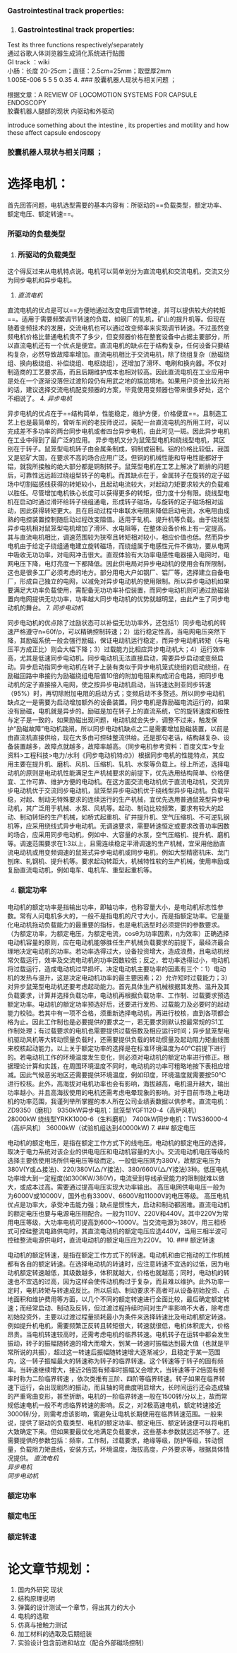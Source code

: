### Gastrointestinal track properties:

1. ### Gastrointestinal track properties:
    

Test its three functions respectively/separately  
通过谷歌人体浏览器生成消化系统进行贴图  
GI track ：wiki  
小肠：长度 20-25cm；直径：2.5cm=25mm；取壁厚2mm  
1.005E-006 5 5 5 0.35
 4. ### 胶囊机器人现状与相关问题 ；
    

根据文章：A REVIEW OF LOCOMOTION SYSTEMS FOR CAPSULE ENDOSCOPY  
胶囊机器人腿部的现状 内驱动和外驱动

introduce something about the intestine , its properties and motility and how these affect capsule endoscopy
 
### 胶囊机器人现状与相关问题 ；

# 选择电机：

首先回答问题，电机选型需要的基本内容有：所驱动的==负载类型，额定功率、额定电压、额定转速==。
 
### 所驱动的负载类型

1. ### 所驱动的负载类型
    

这个得反过来从电机特点说。电机可以简单划分为直流电机和交流电机，交流又分为同步电机和异步电机。

1. _直流电机_

直流电机的优点是可以==方便地通过改变电压调节转速，并可以提供较大的转矩==。适用于需要频繁调节转速的负载，如钢厂的轧机，矿山的提升机等。但现在随着变频技术的发展，交流电机也可以通过改变频率来实现调节转速。不过虽然变频电机价格比普通电机贵不了多少，但变频器价格在整套设备中占据主要部分，所以直流电机还有一个优点是便宜。直流电机的缺点在于结构复杂，任何设备只要结构复杂，必然导致故障率增加。直流电机相比于交流电机，除了绕组复杂（励磁绕组、换向极绕组、补偿绕组、电枢绕组），还增加了滑环、电刷和换向器。不仅对制造商的工艺要求高，而且后期维护成本也相对较高。因此直流电机在工业应用中是处在一个逐渐没落但过渡阶段仍有用武之地的尴尬境地。如果用户资金比较充裕的话，建议选择交流电机配变频器的方案，毕竟使用变频器也带来很多好处，这个不细说了。
 4. _异步电机_

异步电机的优点在于==结构简单，性能稳定，维护方便，价格便宜==。且制造工艺上也是最简单的，曾听车间的老技师说过，装配一台直流电机的所用工时，可以完成差不多功率的两台同步电机或者四台异步电机，由此可见一斑。因此异步电机在工业中得到了最广泛的应用。 异步电机又分为鼠笼型电机和绕线型电机，其区别在于转子。鼠笼型电机转子由金属条制成，铜制或铝制。铝的价格比较低，我国又是铝矿大国，在要求不高的场合应用广泛。但铜的机械性能和导电性能都好于铝，就我所接触的绝大部分都是铜制转子。鼠笼型电机在工艺上解决了断排的问题后，可靠性远远超过绕组型转子的电机。而其缺点在于，金属转子在旋转的定子磁场中切割磁感线获得的转矩较小，且起动电流较大，对起动力矩要求较大的负载难以胜任。尽管增加电机铁心长度可以获得更多的转矩，但力度十分有限。绕线型电机在启动时通过滑环给转子绕组通电，形成转子磁场，与旋转的定子磁场相对运动，因此获得转矩更大。且在启动过程中串联水电阻来降低启动电流，水电阻由成熟的电控装置控制随启动过程改变阻值。适用于轧机、提升机等负载。由于绕线型异步电机相对鼠笼型电机增加了滑环、水电阻等，在整体设备价格上有一定提高。其与直流电机相比，调速范围较为狭窄且转矩相对较小，相应价值也低。然而异步电机由于给定子绕组通电建立旋转磁场，而绕组属于电感性元件不做功，要从电网中吸收无功功率，对电网冲击很大。直观体验有大功率电感性电器接入电网时，电网电压下降，电灯亮度一下都降低。因此供电局对异步电动机的使用会有所限制，这也是很多工厂必须考虑的地方。部分用电大户如钢厂、铝厂等，选择建立自备电厂，形成自己独立的电网，以减免对异步电动机的使用限制。所以异步电动机如果要满足大功率负载使用，需配备无功功率补偿装置，而同步电动机则可通过励磁装置向电网提供无功功率，功率越大同步电动机的优势就越明显，由此产生了同步电动机的舞台。
 7. _同步电动机_

同步电动机的优点除了过励状态可以补偿无功功率外，还包括1）同步电动机的转速严格遵守n=60f/p，可以精确控制转速；2）运行稳定性高，当电网电压突然下降，其励磁系统一般会强行励磁，保证电动机运行稳定，而异步电动机转矩（与电压平方成正比）则会大幅下降；3）过载能力比相应异步电动机大；4）运行效率高，尤其是低速同步电动机。同步电动机无法直接启动，需要异步启动或变频启动。异步启动指同步电动机在转子上装有类似于异步电机笼式绕组的启动绕组，在励磁回路中串接约为励磁绕组电阻值10倍的附加电阻来构成闭合电路，把同步电动机的定子直接接入电网，使之按异步电动机启动，当转速达到亚同步转速（95%）时，再切除附加电阻的启动方式；变频启动不多赘述。所以同步电动机缺点之一是需要为启动增加额外的设备装置。同步电机是靠励磁电流运行的，如果没有励磁，电机就是异步的。励磁是加在转子上的直流系统，它的旋转速度和极性与定子是一致的，如果励磁出现问题，电动机就会失步，调整不过来，触发保护“励磁故障”电动机跳闸。所以同步电动机缺点之二是需要增加励磁装置，以前是由直流机直接供给，现在大多由可控硅整流供给。还是那句老话，结构越复杂、设备装置越多，故障点就越多，故障率越高。（同步电机参考资料：百度文库>专业资料>工程科技>电力/水利《同步电动机特点》）根据同步电机的性能特点，其应用主要在提升机、磨机、风机、压缩机、轧机、水泵等负载上。综上所述，选择电动机的原则是电动机性能满足生产机械要求的前提下，优先选用结构简单、价格便宜、工作可靠、维护方便的电动机。在这方面交流电动机优于直流电动机，交流异步电动机优于交流同步电动机，鼠笼型异步电动机优于绕线型异步电动机。负载平稳，对起、制动无特殊要求的连续运行的生产机械，宜优先选用普通鼠笼型异步电动机，其广泛用于机械、水泵、风机等。起动、制动比较频繁，要求有较大的起动、制动转矩的生产机械，如桥式起重机、矿井提升机、空气压缩机、不可逆轧钢机等，应采用绕线式异步电动机。无调速要求，需要转速恒定或要求改善功率因数的场合，应采用同步电动机，例如中、大容量的水泵，空气压缩机、提升机、磨机等。调速范围要求在1∶3以上，且需连续稳定平滑调速的生产机械，宜采用他励直流电动机或用变频调速的鼠笼式异步电动机或同步电机，例如大型精密机床、龙门刨床、轧钢机、提升机等。要求起动转距大，机械特性软的生产机械，使用串励或复励直流电动机，例如电车、电机车、重型起重机等。
 
4. ### 额定功率
    

电动机的额定功率是指输出功率，即轴功率，也称容量大小，是电动机标志性参数。常有人问电机多大的，一般不是指电机的尺寸大小，而是指额定功率。它是量化电动机拖动负载能力的最重要的指标，也是电机选型时必须提供的参数要求。（为额定功率，为额定电压，为额定电流，cosθ为功率因素，η为效率）正确选择电动机容量的原则，应在电动机能够胜任生产机械负载要求的前提下，最经济最合理地决定电动机的功率。若功率选得过大，设备投资增大，造成浪费，且电动机经常欠载运行，效率及交流电动机的功率因数较低；反之，若功率选得过小，电动机将过载运行，造成电动机过早损坏。决定电动机主要功率的因素有三个：1）电动机的发热与温升，这是决定电动机功率的最主要因素；2）允许短时过载能力；3）对异步鼠笼型电动机还要考虑起动能力。首先具体生产机械根据其发热、温升及其负载要求，计算并选择负载功率，电动机再根据负载功率、工作制、过载要求预选额定功率。电动机的额定功率预选好后，还要进行发热、过载能力及必要时的起动能力校验。若其中有一项不合格，须重新选择电动机，再进行校核，直到各项都合格为止。因此工作制也是必要提供的要求之一，若无要求则默认按最常规的S1工作制处理；有过载要求的电机也需要提供过载倍数及相应运行时间；异步鼠笼型电机驱动风机等大转动惯量负载时，还需要提供负载的转动惯量及起动阻力矩曲线图来校核起动能力。以上关于额定功率的选择是在标准环境温度为40℃前提下进行的。若电动机工作的环境温度发生变化，则必须对电动机的额定功率进行修正。根据理论计算和实践，在周围环境温度不同时，电动机的功率可粗略地按下表相应增减。因此气候恶劣地区还需要提供环境温度，例如印度，环境温度就需要按50℃进行校核。此外，高海拔对电机功率也会有影响，海拔越高，电机温升越大，输出功率越小。并且高海拔使用的电机还需考虑电晕现象的影响。对于目前市场上电动机的功率范围，我谨列举所掌握的本人所在公司业绩表数据以供参考。直流电机：ZD9350（磨机） 9350kW异步电机：鼠笼型YGF1120-4（高炉风机） 28000kW 绕线型YRKK1000-6（生料磨机） 7400kW同步电机：TWS36000-4（高炉风机） 36000kW（试验机组达到40000kW)
 7. ### 额定电压
    

电动机的额定电压，是指在额定工作方式下的线电压。电动机的额定电压的选择，取决于电力系统对该企业的供电电压和电动机容量的大小。交流电动机电压等级的选择主要依使用场所供电电压等级而定。一般低电压网为380V，故额定电压为380V(Y或△接法)、220/380V(△/Y接法)、380/660V(△/Y接法)3种。低压电机功率增大到一定程度(如300KW/380V)，电流受到导线承受能力的限制就难以做大，或成本过高。需要通过提高电压实现大功率输出。 高压电网供电电压一般为为6000V或10000V，国外也有3300V、6600V和11000V的电压等级。 高压电机优点是功率大，承受冲击能力强；缺点是惯性大，启动和制动都困难。直流电动机的额定电压也要与电源电压相配合。一般为110V、220V和440V。其中220V为常用电压等级，大功率电机可提高到600～1000V。当交流电源为380V，用三相桥式可控硅整流电路供电时，其直流电动机的额定电压应选440V，当用三相半波可控硅整流电源供电时，直流电动机的额定电压应为220V。
 10. ### 额定转速
    

电动机的额定转速，是指在额定工作方式下的转速。电动机和由它拖动的工作机械都有各自的额定转速。在选择电动机的转速时，应注意转速不宜选的过低，因为电动机额定转速越低，其级数越多，体积就越大，价格也就越高；同时，电动机的转速也不宜选的过高，因为这样会使传动机构过于复杂，而且难以维护。此外功率一定时，电机转矩与转速成反比。所以启动、制动要求不高者可从设备初始投资、占地面积和维护费用等方面，以几个不同的额定转速进行全面比较，最后确定额定转速；而经常启动、制动及反转，但过渡过程持续时间对生产率影响不大者，除考虑初始投资外，主要以过渡过程量损耗最小为条件来选择转速比及电动机额定转速。例如提升机电机，需要频繁正反转且转矩很大，转速就很低，电机体积庞大，价格昂贵。当电机转速较高时，还需考虑电机的临界转速。电机转子在运转中都会发生振动，转子的振幅随转速的增大而增大，到某一转速时振幅达到最大值（也就是平常所说的共振），超过这一转速后振幅随转速增大逐渐减少，且稳定于某一范围内，这一转子振幅最大的转速称为转子的临界转速。这个转速等于转子的固有频率。当转速继续增大，接近2倍固有频率时振幅又会增大，当转速等于2倍固有频率时称为二阶临界转速 ，依次类推有三阶、四阶等临界转速。转子如果在临界转速下运行，会出现剧烈的振动，而且轴的弯曲度明显增大，长时间运行还会造成轴的严重弯曲变形，甚至折断。电机的一阶临界转速一般在1500转/分以上，故而常规低速电机一般不考虑临界转速的影响。反之，对2极高速电机，额定转速接近3000转/分，则需考虑该影响，需避免让电机长期使用在临界转速范围。一般来说，提供了驱动的负载类型、电机的额定功率、额定电压、额定转速便可以将电机大致确定下来。但如果要最优化地满足负载要求，这些基本参数就远远不够了。还需要提供的参数包括：频率，工作制，过载要求，绝缘等级，防护等级，转动惯量，负载阻力矩曲线，安装方式，环境温度，海拔高度，户外要求等，根据具体情况提供。
 _直流电机_  
_异步电机_  
_同步电动机_  

### 额定功率
 
### 额定电压
 
### 额定转速

# 论文章节规划：

1. 国内外研究 现状
2. 结构原理说明
3. 弹簧的设计测试一个章节，得出其力的大小
4. 电机的选取
5. 仿真与接触力测试
6. 加工材料的选取及后期组装
7. 实验设计包含前进和站立（配合外部磁场控制）